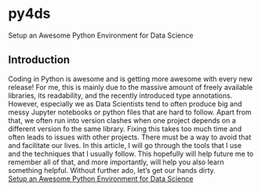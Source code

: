 # py4ds
Setup an Awesome Python Environment for Data Science
<h2>Introduction</h2>
Coding in Python is awesome and is getting more awesome with every new release! For me, this is mainly due to the massive amount of freely available libraries, its readability, and the recently introduced type annotations. However, especially we as Data Scientists tend to often produce big and messy Jupyter notebooks or python files that are hard to follow. Apart from that, we often run into version clashes when one project depends on a different version fo the same library. Fixing this takes too much time and often leads to issues with other projects. There must be a way to avoid that and facilitate our lives. In this article, I will go through the tools that I use and the techniques that I usually follow. This hopefully will help future me to remember all of that, and more importantly, will help you also learn something helpful. Without further ado, let’s get our hands dirty.

<br>
<source><a href="https://towardsdatascience.com/how-to-setup-an-awesome-python-environment-for-data-science-or-anything-else-35d358cc95d5">Setup an Awesome Python Environment for Data Science</a></source>
